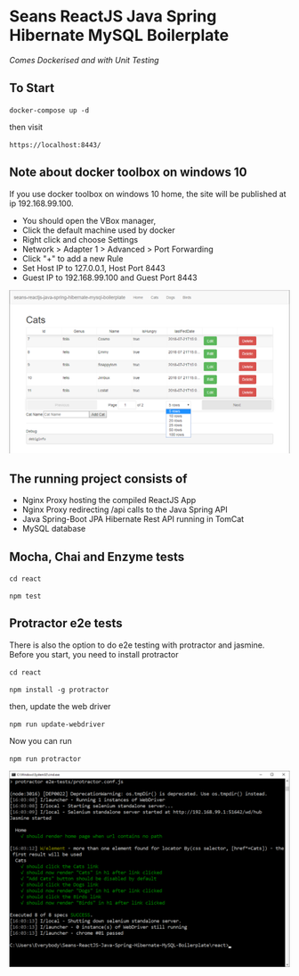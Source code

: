 # Seans ReactJS Java Spring Hibernate MySQL Boilerplate

*Comes Dockerised and with Unit Testing*

## To Start

`docker-compose up -d`

then visit

`https://localhost:8443/`

## Note about docker toolbox on windows 10

If you use docker toolbox on windows 10 home, the site will be published at ip 192.168.99.100.
- You should open the VBox manager,
- Click the default machine used by docker
- Right click and choose Settings
- Network > Adapter 1 > Advanced > Port Forwarding
- Click "+" to add a new Rule
- Set Host IP to 127.0.0.1, Host Port 8443
- Guest IP to 192.168.99.100 and Guest Port 8443

![Screenshot](homeScreenshot.png)

## The running project consists of 

* Nginx Proxy hosting the compiled ReactJS App
* Nginx Proxy redirecting /api calls to the Java Spring API
* Java Spring-Boot JPA Hibernate Rest API running in TomCat
* MySQL database


## Mocha, Chai and Enzyme tests

`cd react`

`npm test`

## Protractor e2e tests

There is also the option to do e2e testing with protractor and jasmine.
Before you start, you need to install protractor

`cd react`

`npm install -g protractor`

then, update the web driver

`npm run update-webdriver`

Now you can run

`npm run protractor`

![protractor screenshot](protractorScreenshot.png)
